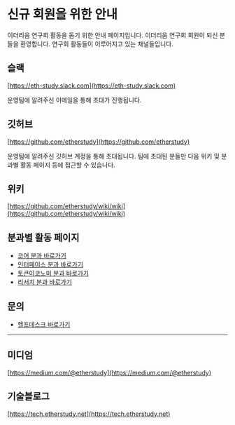 # 신규 회원을 위한 안내

이더리움 연구회 활동을 돕기 위한 안내 페이지입니다. 이더리움 연구회 회원이 되신 분들을 환영합니다. 연구회 활동들이 이루어지고 있는 채널들입니다.

## 슬랙

[https://eth-study.slack.com](https://eth-study.slack.com)

운영팀에 알려주신 이메일을 통해 초대가 진행됩니다.

## 깃허브

[https://github.com/etherstudy](https://github.com/etherstudy)

운영팀에 알려주신 깃허브 계정을 통해 초대됩니다. 팀에 초대된 분들만 다음 위키 및 분과별 활동 페이지 등에 접근할 수 있습니다.

## 위키

[https://github.com/etherstudy/wiki/wiki](https://github.com/etherstudy/wiki/wiki)

## 분과별 활동 페이지

- [코어 분과 바로가기](https://github.com/orgs/etherstudy/teams/4-core)
- [인터페이스 분과 바로가기](https://github.com/orgs/etherstudy/teams/4-interface)
- [토큰이코노미 분과 바로가기](https://github.com/orgs/etherstudy/teams/4-token-economy)
- [리서치 분과 바로가기](https://github.com/orgs/etherstudy/teams/4-research)

## 문의
- [헬프데스크 바로가기](https://github.com/orgs/etherstudy/teams/4-management/discussions/1)

***

## 미디엄

[https://medium.com/@etherstudy](https://medium.com/@etherstudy)

## 기술블로그

[https://tech.etherstudy.net](https://tech.etherstudy.net)
